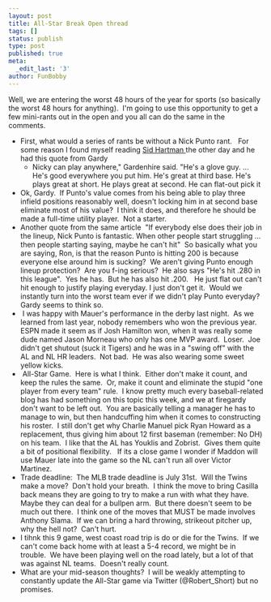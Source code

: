 ```yaml
---
layout: post
title: All-Star Break Open thread
tags: []
status: publish
type: post
published: true
meta:
  _edit_last: '3'
author: FunBobby
---
```

Well, we are entering the worst 48 hours of the year for sports (so basically the worst 48 hours for anything).  I'm going to use this opportunity to get a few mini-rants out in the open and you all can do the same in the comments.
<ul>
	<li>First, what would a series of rants be without a Nick Punto rant.   For some reason I found myself reading <a href="http://www.startribune.com/sports/twins/50545592.html?elr=KArksi8cyaiUqCP:iUiD3aPc:_Yyc:aUU">Sid Hartman </a>the other day and he had this quote from Gardy
<ul>
	<li>Nicky can play anywhere," Gardenhire said. "He's a glove guy. ... He's good everywhere you put him. He's great at third base. He's plays great at short. He plays great at second. He can flat-out pick it</li>
</ul>
</li>
	<li>Ok, Gardy.  If Punto's value comes from his being able to play three infield positions reasonably well, doesn't locking him in at second base eliminate most of his value?  I think it does, and therefore he should be made a full-time utility player.  Not a starter. </li>
	<li>Another quote from the same article  "If everybody else does their job in the lineup, Nick Punto is fantastic. When other people start struggling ... then people starting saying, maybe he can't hit"  So basically what you are saying, Ron, is that the reason Punto is hitting 200 is because everyone else around him is sucking?  We aren't giving Punto enough lineup protection?  Are you f-ing serious?  He also says "He's hit .280 in this league".  Yes he has.  But he has also hit .200.   He just flat out can't hit enough to justify playing everyday. I just don't get it.  Would we instantly turn into the worst team ever if we didn't play Punto everyday?  Gardy seems to think so. </li>
	<li> I was happy with Mauer's performance in the derby last night.  As we learned from last year, nobody remembers who won the previous year.  ESPN made it seem as if Josh Hamilton won, when it was really some dude named Jason Morneau who only has one MVP award.  Loser.  Joe didn't get shutout (suck it Tigers) and he was in a "swing off" with the AL and NL HR leaders.  Not bad.  He was also wearing some sweet yellow kicks.</li>
	<li> All-Star Game.  Here is what I think.  Either don't make it count, and keep the rules the same.  Or, make it count and eliminate the stupid "one player from every team" rule.  I know pretty much every baseball-related blog has had something on this topic this week, and we at firegardy don't want to be left out.  You are basically telling a manager he has to manage to win, but then handcuffing him when it comes to constructing his roster.  I still don't get why Charlie Manuel pick Ryan Howard as a replacement, thus giving him about 12 first baseman (remember: No DH) on his team.  I like that the AL has Youklis and Zobrist.  Gives them quite a bit of positional flexibility.   If its a close game I wonder if Maddon will use Mauer late into the game so the NL can't run all over Victor Martinez. </li>
	<li>Trade deadline:  The MLB trade deadline is July 31st.  Will the Twins make a move?  Don't hold your breath.  I think the move to bring Casilla back means they are going to try to make a run with what they have.  Maybe they can deal for a bullpen arm.  But there doesn't seem to be much out there.  I think one of the moves that MUST be made involves Anthony Slama.  If we can bring a hard throwing, strikeout pitcher up, why the hell not?  Can't hurt. </li>
	<li>I tihnk this 9 game, west coast road trip is do or die for the Twins.  If we can't come back home with at least a 5-4 record, we might be in trouble.  We have been playing well on the road lately, but a lot of that was against NL teams.  Doesn't really count. </li>
	<li>What are your mid-season thoughts?  I will be weakly attempting to constantly update the All-Star game via Twitter (@Robert_Short) but no promises. </li>
</ul>
